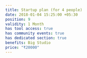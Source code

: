 ```yaml
---
title: Startup plan (for 4 people)
date: 2018-01-04 15:25:00 +05:30
position: 9
validity: 1 Month
has tool access: true
has community events: true
has dedicated section: true
benefits: Big Studio
price: "₹20000"
---
```


